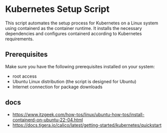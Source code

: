 # Kubernetes Setup Script

This script automates the setup process for Kubernetes on a Linux system using containerd as the container runtime. It installs the necessary dependencies and configures containerd according to Kubernetes requirements.

## Prerequisites

Make sure you have the following prerequisites installed on your system:

- root access
- Ubuntu Linux distribution (the script is designed for Ubuntu)
- Internet connection for package downloads

## docs
- https://www.itzgeek.com/how-tos/linux/ubuntu-how-tos/install-containerd-on-ubuntu-22-04.html
- https://docs.tigera.io/calico/latest/getting-started/kubernetes/quickstart
